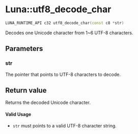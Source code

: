 # Luna::utf8_decode_char

```c++
LUNA_RUNTIME_API c32 utf8_decode_char(const c8 *str)
```

Decodes one Unicode character from 1~6 UTF-8 characters. 



## Parameters
### str
The pointer that points to UTF-8 characters to decode. 

## Return value
Returns the decoded Unicode character. 

#### Valid Usage
* `str` must points to a valid UTF-8 character string. 

